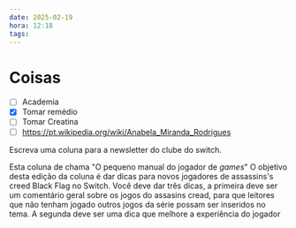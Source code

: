 ```yaml
---
date: 2025-02-19
hora: 12:18
tags:
---
```





# Coisas
- [ ] Academia
- [x] Tomar remédio
- [ ] Tomar Creatina
- [ ] https://pt.wikipedia.org/wiki/Anabela_Miranda_Rodrigues

Escreva uma coluna para a newsletter do clube do switch. 

Esta coluna de chama "O pequeno manual do jogador de *games*" O objetivo desta edição da coluna é dar dicas para novos jogadores de assassins's creed Black Flag no Switch. Você deve dar três dicas, a primeira deve ser um comentário geral sobre os jogos do assasins cread, para que leitores que não tenham jogado outros jogos da série possam ser inseridos no tema. 
A segunda deve ser uma dica que melhore a experiência do jogador